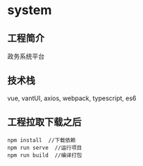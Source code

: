 # system
## 工程简介
政务系统平台

## 技术栈
vue, vantUI, axios, webpack, typescript, es6

## 工程拉取下载之后
```
npm install  //下载依赖
npm run serve  //运行项目
npm run build  //编译打包
```

###
